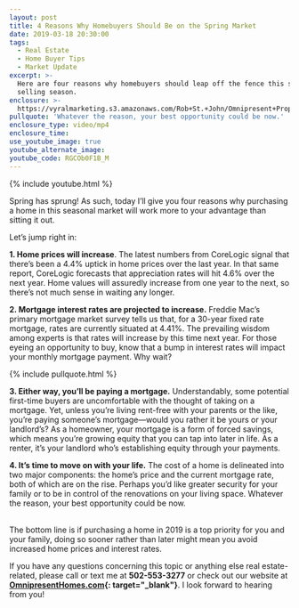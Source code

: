 ```yaml
---
layout: post
title: 4 Reasons Why Homebuyers Should Be on the Spring Market
date: 2019-03-18 20:30:00
tags:
  - Real Estate
  - Home Buyer Tips
  - Market Update
excerpt: >-
  Here are four reasons why homebuyers should leap off the fence this spring
  selling season.
enclosure: >-
  https://vyralmarketing.s3.amazonaws.com/Rob+St.+John/Omnipresent+Property+Group+_+4+Reasons+Why+Homebuyers+Should+Be+on+the+Spring+Market.mp4
pullquote: 'Whatever the reason, your best opportunity could be now.'
enclosure_type: video/mp4
enclosure_time:
use_youtube_image: true
youtube_alternate_image:
youtube_code: RGCOb0F1B_M
---
```


{% include youtube.html %}

Spring has sprung\! As such, today I’ll give you four reasons why purchasing a home in this seasonal market will work more to your advantage than sitting it out.&nbsp;

Let’s jump right in:&nbsp;

**1\. Home prices will increase**. The latest numbers from CoreLogic signal that there’s been a 4.4% uptick in home prices over the last year. In that same report, CoreLogic forecasts that appreciation rates will hit 4.6% over the next year. Home values will assuredly increase from one year to the next, so there’s not much sense in waiting any longer. &nbsp;

**2\. Mortgage interest rates are projected to increase.** Freddie Mac’s primary mortgage market survey tells us that, for a 30-year fixed rate mortgage, rates are currently situated at 4.41%. The prevailing wisdom among experts is that rates will increase by this time next year. For those eyeing an opportunity to buy, know that a bump in interest rates will impact your monthly mortgage payment. Why wait?&nbsp;

{% include pullquote.html %}

**3\. Either way, you’ll be paying a mortgage.** Understandably, some potential first-time buyers are uncomfortable with the thought of taking on a mortgage. Yet, unless you’re living rent-free with your parents or the like, you’re paying someone’s mortgage—would you rather it be yours or your landlord’s? As a homeowner, your mortgage is a form of forced savings, which means you’re growing equity that you can tap into later in life. As a renter, it’s your landlord who’s establishing equity through your payments.&nbsp;

**4\. It’s time to move on with your life.** The cost of a home is delineated into two major components: the home’s price and the current mortgage rate, both of which are on the rise. Perhaps you’d like greater security for your family or to be in control of the renovations on your living space. Whatever the reason, your best opportunity could be now. &nbsp;

<br>The bottom line is if purchasing a home in 2019 is a top priority for you and your family, doing so sooner rather than later might mean you avoid increased home prices and interest rates.

If you have any questions concerning this topic or anything else real estate-related, please call or text me at **502-553-3277** or check out our website at **[OmnipresentHomes.com](https://www.omnipresenthomes.com/){: target="_blank"}**. I look forward to hearing from you\!